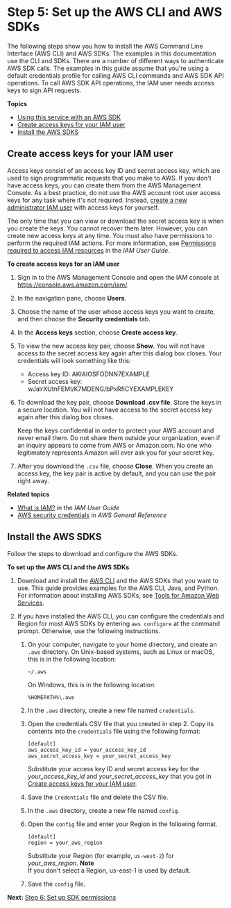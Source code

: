 # Step 5: Set up the AWS CLI and AWS SDKs<a name="su-awscli-sdk"></a>

The following steps show you how to install the AWS Command Line Interface \(AWS CLI\) and AWS SDKs\. The examples in this documentation use the CLI and SDKs\. There are a number of different ways to authenticate AWS SDK calls\. The examples in this guide assume that you're using a default credentials profile for calling AWS CLI commands and AWS SDK API operations\. To call AWS SDK API operations, the IAM user needs access keys to sign API requests\.

**Topics**
+ [Using this service with an AWS SDK](sdk-general-information-section.md)
+ [Create access keys for your IAM user](#su-access-keys)
+ [Install the AWS SDKS](#w221aac10c19c11)

## Create access keys for your IAM user<a name="su-access-keys"></a>

Access keys consist of an access key ID and secret access key, which are used to sign programmatic requests that you make to AWS\. If you don't have access keys, you can create them from the AWS Management Console\. As a best practice, do not use the AWS account root user access keys for any task where it's not required\. Instead, [create a new administrator IAM user](https://docs.aws.amazon.com/IAM/latest/UserGuide/getting-started_create-admin-group.html) with access keys for yourself\.

The only time that you can view or download the secret access key is when you create the keys\. You cannot recover them later\. However, you can create new access keys at any time\. You must also have permissions to perform the required IAM actions\. For more information, see [Permissions required to access IAM resources](https://docs.aws.amazon.com/IAM/latest/UserGuide/access_permissions-required.html) in the *IAM User Guide*\.

**To create access keys for an IAM user**

1. Sign in to the AWS Management Console and open the IAM console at [https://console\.aws\.amazon\.com/iam/](https://console.aws.amazon.com/iam/)\.

1. In the navigation pane, choose **Users**\.

1. Choose the name of the user whose access keys you want to create, and then choose the **Security credentials** tab\.

1. In the **Access keys** section, choose **Create access key**\.

1. To view the new access key pair, choose **Show**\. You will not have access to the secret access key again after this dialog box closes\. Your credentials will look something like this:
   + Access key ID: AKIAIOSFODNN7EXAMPLE
   + Secret access key: wJalrXUtnFEMI/K7MDENG/bPxRfiCYEXAMPLEKEY

1. To download the key pair, choose **Download \.csv file**\. Store the keys in a secure location\. You will not have access to the secret access key again after this dialog box closes\.

   Keep the keys confidential in order to protect your AWS account and never email them\. Do not share them outside your organization, even if an inquiry appears to come from AWS or Amazon\.com\. No one who legitimately represents Amazon will ever ask you for your secret key\.

1. After you download the `.csv` file, choose **Close**\. When you create an access key, the key pair is active by default, and you can use the pair right away\.

**Related topics**
+ [What is IAM?](https://docs.aws.amazon.com/IAM/latest/UserGuide/introduction.html) in the *IAM User Guide*
+ [AWS security credentials](https://docs.aws.amazon.com/general/latest/gr/aws-security-credentials.html) in *AWS General Reference* 

## Install the AWS SDKS<a name="w221aac10c19c11"></a>

Follow the steps to download and configure the AWS SDKs\.

**To set up the AWS CLI and the AWS SDKs**

1. Download and install the [AWS CLI](https://docs.aws.amazon.com/cli/latest/userguide/getting-started-install.html) and the AWS SDKs that you want to use\. This guide provides examples for the AWS CLI, Java, and Python\. For information about installing AWS SDKs, see [Tools for Amazon Web Services](https://aws.amazon.com/tools/)\.

1. If you have installed the AWS CLI, you can configure the credentials and Region for most AWS SDKs by entering `aws configure` at the command prompt\. Otherwise, use the following instructions\.

   1. On your computer, navigate to your home directory, and create an `.aws` directory\. On Unix\-based systems, such as Linux or macOS, this is in the following location: 

      ```
      ~/.aws
      ```

      On Windows, this is in the following location:

      ```
      %HOMEPATH%\.aws
      ```

   1. In the `.aws` directory, create a new file named `credentials`\. 

   1. Open the credentials CSV file that you created in step 2\. Copy its contents into the `credentials` file using the following format:

      ```
      [default]
      aws_access_key_id = your_access_key_id
      aws_secret_access_key = your_secret_access_key
      ```

      Substitute your access key ID and secret access key for the *your\_access\_key\_id* and *your\_secret\_access\_key* that you got in [Create access keys for your IAM user](#su-access-keys)\.

   1. Save the `Credentials` file and delete the CSV file\.

   1. In the `.aws` directory, create a new file named `config`\. 

   1. Open the `config` file and enter your Region in the following format\.

      ```
      [default]
      region = your_aws_region
      ```

      Substitute your Region \(for example, `us-west-2`\) for *your\_aws\_region*\. 
**Note**  
If you don't select a Region, us\-east\-1 is used by default\. 

   1. Save the `config` file\.

**Next:** [Step 6: Set up SDK permissions](su-sdk-permissions.md)